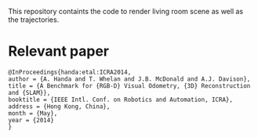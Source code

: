 This repository containts the code to render living room scene as well as the trajectories.

# Relevant paper

```
@InProceedings{handa:etal:ICRA2014,
author = {A. Handa and T. Whelan and J.B. McDonald and A.J. Davison},
title = {A Benchmark for {RGB-D} Visual Odometry, {3D} Reconstruction and {SLAM}},
booktitle = {IEEE Intl. Conf. on Robotics and Automation, ICRA},
address = {Hong Kong, China},
month = {May},
year = {2014}
}
```
